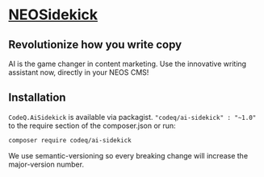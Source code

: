 # [NEOSidekick](https://neosidekick.com/)

## Revolutionize how you write copy

AI is the game changer in content marketing. Use the innovative writing assistant now, directly in your NEOS CMS!

## Installation

`CodeQ.AiSidekick` is available via packagist. `"codeq/ai-sidekick" : "~1.0"` to the require section of the composer.json or run:

```bash
composer require codeq/ai-sidekick
```

We use semantic-versioning so every breaking change will increase the major-version number.
